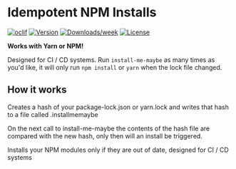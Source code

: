 Idempotent NPM Installs   
====================

[![oclif](https://img.shields.io/badge/cli-oclif-brightgreen.svg)](https://oclif.io)
[![Version](https://img.shields.io/npm/v/install-me-maybe.svg)](https://npmjs.org/package/npm-install-me-maybe)
[![Downloads/week](https://img.shields.io/npm/dw/install-me-maybe.svg)](https://npmjs.org/package/npm-install-me-maybe)
[![License](https://img.shields.io/npm/l/install-me-maybe.svg)](https://github.com/rlancer/npm-install-me-maybe/blob/master/package.json)

**Works with Yarn or NPM!** 

Designed for CI / CD systems. Run `install-me-maybe` as many times as you'd like, it will only run `npm install` or `yarn` when the lock file changed. 

## How it works

Creates a hash of your package-lock.json or yarn.lock and writes that hash to a file called .installmemaybe

On the next call to install-me-maybe the contents of the hash file are compared with the new hash, only then will an install be triggered.

Installs your NPM modules only if they are out of date, designed for CI / CD systems 


